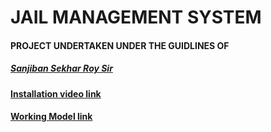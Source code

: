 # JAIL MANAGEMENT SYSTEM 

#### PROJECT UNDERTAKEN UNDER THE GUIDLINES OF 
##### [Sanjiban Sekhar Roy Sir](http://github.com/sanjiban123)

#### [Installation video link]()
#### [Working Model link]()
